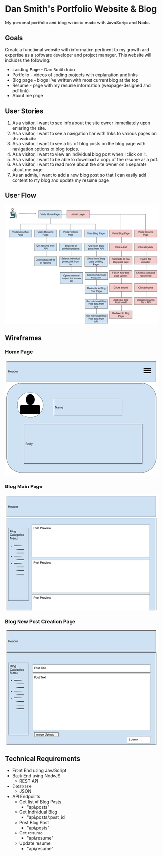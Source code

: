# Dan Smith's Portfolio Website & Blog

My personal portfolio and blog website made with JavaScript and Node.

## Goals

Create a functional website with information pertinent to my growth and expertise as a software developer and project manager. This website will includes the following:

- Landing Page - Dan Smith Intro
- Portfolio - videos of coding projects with explanation and links
- Blog page - blogs I've written with most current blog at the top
- Resume - page with my resume information (webpage-designed and pdf link)
- About me page

## User Stories

1. As a visitor, I want to see info about the site owner immediately upon entering the site.
2. As a visitor, I want to see a navigation bar with links to various pages on the website.
3. As a visitor, I want to see a list of blog posts on the blog page with navigation options of blog topics.
4. As a visitor, I want to view an individual blog post when I click on it.
5. As a visitor, I want to be able to download a copy of the resume as a pdf.
6. As a visitor, I want to read more about the site owner on a separate about me page.
7. As an admin, I want to add a new blog post so that I can easily add content to my blog and update my resume page.

## User Flow

![Image of userflow](/Assets/portfolio-adminuserflow.jpg)

## Wireframes

### Home Page

![Image of homepage wireframe](./Assets/home.jpg)

### Blog Main Page

![Image of blog main wireframe](./Assets/blog-main.jpg)

### Blog New Post Creation Page

![Image of blog new post wireframe](./Assets/blog-new-post.jpg)

## Technical Requirements

- Front End using JavaScript
- Back End using NodeJS
  - REST API
- Database
  - JSON
- API Endpoints
  - Get list of Blog Posts
    - "api/posts"
  - Get Individual Blog
    - "api/posts/:post_id
  - Post Blog Post
    - "api/posts"
  - Get resume
    - "api/resume"
  - Update resume
    - "api/resume"
